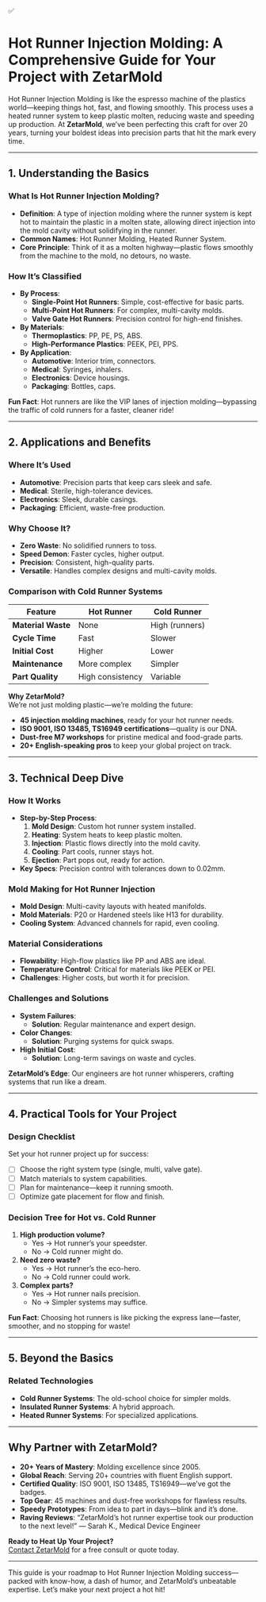 ✅

# Hot Runner Injection Molding: A Comprehensive Guide for Your Project with ZetarMold

Hot Runner Injection Molding is like the espresso machine of the plastics world—keeping things hot, fast, and flowing smoothly. This process uses a heated runner system to keep plastic molten, reducing waste and speeding up production. At **ZetarMold**, we’ve been perfecting this craft for over 20 years, turning your boldest ideas into precision parts that hit the mark every time.

---

## 1. Understanding the Basics

### What Is Hot Runner Injection Molding?

- **Definition**: A type of injection molding where the runner system is kept hot to maintain the plastic in a molten state, allowing direct injection into the mold cavity without solidifying in the runner.
- **Common Names**: Hot Runner Molding, Heated Runner System.
- **Core Principle**: Think of it as a molten highway—plastic flows smoothly from the machine to the mold, no detours, no waste.

### How It’s Classified

- **By Process**:
  - **Single-Point Hot Runners**: Simple, cost-effective for basic parts.
  - **Multi-Point Hot Runners**: For complex, multi-cavity molds.
  - **Valve Gate Hot Runners**: Precision control for high-end finishes.
- **By Materials**:
  - **Thermoplastics**: PP, PE, PS, ABS.
  - **High-Performance Plastics**: PEEK, PEI, PPS.
- **By Application**:
  - **Automotive**: Interior trim, connectors.
  - **Medical**: Syringes, inhalers.
  - **Electronics**: Device housings.
  - **Packaging**: Bottles, caps.

**Fun Fact**: Hot runners are like the VIP lanes of injection molding—bypassing the traffic of cold runners for a faster, cleaner ride!

---

## 2. Applications and Benefits

### Where It’s Used

- **Automotive**: Precision parts that keep cars sleek and safe.
- **Medical**: Sterile, high-tolerance devices.
- **Electronics**: Sleek, durable casings.
- **Packaging**: Efficient, waste-free production.

### Why Choose It?

- **Zero Waste**: No solidified runners to toss.
- **Speed Demon**: Faster cycles, higher output.
- **Precision**: Consistent, high-quality parts.
- **Versatile**: Handles complex designs and multi-cavity molds.

### Comparison with Cold Runner Systems

| Feature            | Hot Runner       | Cold Runner    |
| ------------------ | ---------------- | -------------- |
| **Material Waste** | None             | High (runners) |
| **Cycle Time**     | Fast             | Slower         |
| **Initial Cost**   | Higher           | Lower          |
| **Maintenance**    | More complex     | Simpler        |
| **Part Quality**   | High consistency | Variable       |

**Why ZetarMold?**  
We’re not just molding plastic—we’re molding the future:

- **45 injection molding machines**, ready for your hot runner needs.
- **ISO 9001, ISO 13485, TS16949 certifications**—quality is our DNA.
- **Dust-free M7 workshops** for pristine medical and food-grade parts.
- **20+ English-speaking pros** to keep your global project on track.

---

## 3. Technical Deep Dive

### How It Works

- **Step-by-Step Process**:
  1. **Mold Design**: Custom hot runner system installed.
  2. **Heating**: System heats to keep plastic molten.
  3. **Injection**: Plastic flows directly into the mold cavity.
  4. **Cooling**: Part cools, runner stays hot.
  5. **Ejection**: Part pops out, ready for action.
- **Key Specs**: Precision control with tolerances down to 0.02mm.

### Mold Making for Hot Runner Injection

- **Mold Design**: Multi-cavity layouts with heated manifolds.
- **Mold Materials**: P20 or Hardened steels like H13 for durability.
- **Cooling System**: Advanced channels for rapid, even cooling.

### Material Considerations

- **Flowability**: High-flow plastics like PP and ABS are ideal.
- **Temperature Control**: Critical for materials like PEEK or PEI.
- **Challenges**: Higher costs, but worth it for precision.

### Challenges and Solutions

- **System Failures**:
  - **Solution**: Regular maintenance and expert design.
- **Color Changes**:
  - **Solution**: Purging systems for quick swaps.
- **High Initial Cost**:
  - **Solution**: Long-term savings on waste and cycles.

**ZetarMold’s Edge**: Our engineers are hot runner whisperers, crafting systems that run like a dream.

---

## 4. Practical Tools for Your Project

### Design Checklist

Set your hot runner project up for success:

- [ ] Choose the right system type (single, multi, valve gate).
- [ ] Match materials to system capabilities.
- [ ] Plan for maintenance—keep it running smooth.
- [ ] Optimize gate placement for flow and finish.

### Decision Tree for Hot vs. Cold Runner

1. **High production volume?**
   - Yes → Hot runner’s your speedster.
   - No → Cold runner might do.
2. **Need zero waste?**
   - Yes → Hot runner’s the eco-hero.
   - No → Cold runner could work.
3. **Complex parts?**
   - Yes → Hot runner nails precision.
   - No → Simpler systems may suffice.

**Fun Fact**: Choosing hot runners is like picking the express lane—faster, smoother, and no stopping for waste!

---

## 5. Beyond the Basics

### Related Technologies

- **Cold Runner Systems**: The old-school choice for simpler molds.
- **Insulated Runner Systems**: A hybrid approach.
- **Heated Runner Systems**: For specialized applications.

---

## Why Partner with ZetarMold?

- **20+ Years of Mastery**: Molding excellence since 2005.
- **Global Reach**: Serving 20+ countries with fluent English support.
- **Certified Quality**: ISO 9001, ISO 13485, TS16949—we’ve got the badges.
- **Top Gear**: 45 machines and dust-free workshops for flawless results.
- **Speedy Prototypes**: From idea to part in days—blink and it’s done.
- **Raving Reviews**: “ZetarMold’s hot runner expertise took our production to the next level!” — Sarah K., Medical Device Engineer

**Ready to Heat Up Your Project?**  
[Contact ZetarMold](#) for a free consult or quote today.

---

This guide is your roadmap to Hot Runner Injection Molding success—packed with know-how, a dash of humor, and ZetarMold’s unbeatable expertise. Let’s make your next project a hot hit!

